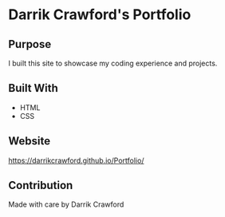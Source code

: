 # Darrik Crawford's Portfolio

## Purpose
I built this site to showcase my coding experience and projects.

## Built With
* HTML
* CSS

## Website
https://darrikcrawford.github.io/Portfolio/

## Contribution
Made with care by Darrik Crawford
